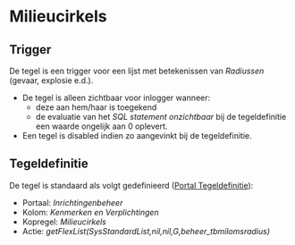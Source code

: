 # Milieucirkels

## Trigger

De tegel is een trigger voor een lijst met betekenissen van _Radiussen_ (gevaar, explosie e.d.).

- De tegel is alleen zichtbaar voor inlogger wanneer:
  - deze aan hem/haar is toegekend
  - de evaluatie van het _SQL statement onzichtbaar_ bij de tegeldefinitie een waarde ongelijk aan 0 oplevert.
- Een tegel is disabled indien zo aangevinkt bij de tegeldefinitie.

## Tegeldefinitie

De tegel is standaard als volgt gedefinieerd ([Portal Tegeldefinitie](../../../../instellen_inrichten/portaldefinitie/portal_tegel.md)):

- Portaal: _Inrichtingenbeheer_
- Kolom: _Kenmerken en Verplichtingen_
- Kopregel: _Milieucirkels_
- Actie: _getFlexList(SysStandardList,nil,nil,G,beheer_tbmilomsradius)_

